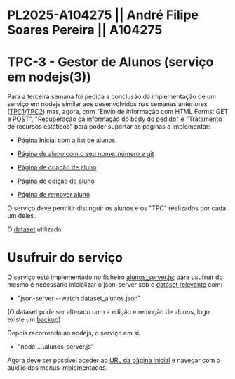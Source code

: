 # PL2025-A104275 ||  André Filipe Soares Pereira || A104275
# TPC-3 - Gestor de Alunos (serviço em nodejs(3))


Para a terceira semana foi pedida a conclusão da implementação de um serviço em nodejs similar aos desenvolvidos nas semanas anteriores ([TPC1](https://github.com/AndrePereira123/EngWeb2025-A104275/tree/main/TPC1)/[TPC2](https://github.com/AndrePereira123/EngWeb2025-A104275/tree/main/TPC2)) mas, agora, com "Envio de informação com HTML Forms: GET e POST", "Recuperação da informação do body do pedido" e 
"Tratamento de recursos estáticos" para poder suportar as páginas a implementar:

- [Página Inicial com a list de alunos](https://andrepereira123.github.io/EngWeb2025-A104275/paginas_tpc3/pagina_inicial.html)

- [Página de aluno com o seu nome, número e git](https://andrepereira123.github.io/EngWeb2025-A104275/paginas_tpc3/pagina_aluno.html)

- [Página de criação de aluno](https://andrepereira123.github.io/EngWeb2025-A104275/paginas_tpc3/pagina_criacao.html)

- [Página de edição de aluno](https://andrepereira123.github.io/EngWeb2025-A104275/paginas_tpc3/pagina_edicao.html)

- [Página de remover aluno](https://andrepereira123.github.io/EngWeb2025-A104275/paginas_tpc3/pagina_remocao.html)

O serviço deve permitir distinguir os alunos e os "TPC" realizados por cada um deles.

O [dataset](https://github.com/AndrePereira123/EngWeb2025-A104275/blob/main/TPC2/dataset.json) utilizado.


# Usufruir do serviço

O serviço está implementado no ficheiro [alunos_server.js](https://github.com/AndrePereira123/EngWeb2025-A104275/blob/main/TPC3/alunos_server.js); para usufruir do mesmo é necessário inicializar o json-server sob o [dataset relevante](https://github.com/AndrePereira123/EngWeb2025-A104275/blob/main/TPC3/dataset_alunos.json) com: 
 - "json-server --watch dataset_alunos.json" 

(O dataset pode ser alterado com a edição e remoção de alunos, logo existe um [backup](https://github.com/AndrePereira123/EngWeb2025-A104275/blob/main/TPC3/dataset_preservado)) 


Depois recorrendo ao nodejs, o serviço em si:
 - "node ...\alunos_server.js" 

Agora deve ser possível aceder ao [URL da página inicial](http://localhost:7777/) e navegar com o auxílio dos menus implementados.

